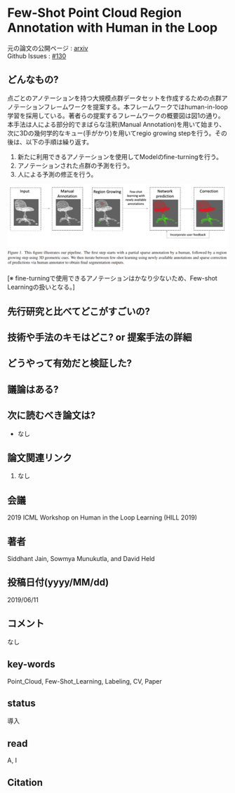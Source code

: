 # Few-Shot Point Cloud Region Annotation with Human in the Loop

元の論文の公開ページ : [arxiv](https://arxiv.org/abs/1906.04409)  
Github Issues : [#130](https://github.com/Obarads/obarads.github.io/issues/130)

## どんなもの?
点ごとのアノテーションを持つ大規模点群データセットを作成するための点群アノテーションフレームワークを提案する。本フレームワークではhuman-in-loop学習を採用している。著者らの提案するフレームワークの概要図は図1の通り。本手法は人による部分的でまばらな注釈(Manual Annotation)を用いて始まり、次に3Dの幾何学的なキュー(手がかり)を用いてregio growing stepを行う。その後は、以下の手順は繰り返す。

1. 新たに利用できるアノテーションを使用してModelのfine-turningを行う。
2. アノテーションされた点群の予測を行う。
3. 人による予測の修正を行う。

![fig1](img/FPCRAwHitL/fig1.png)

[※ fine-turningで使用できるアノテーションはかなり少ないため、Few-shot Learningの扱いとなる。]

## 先行研究と比べてどこがすごいの?

## 技術や手法のキモはどこ? or 提案手法の詳細

## どうやって有効だと検証した?

## 議論はある?

## 次に読むべき論文は?
- なし

## 論文関連リンク
1. なし

## 会議
2019 ICML Workshop on Human in the Loop Learning (HILL 2019)

## 著者
Siddhant Jain, Sowmya Munukutla, and David Held

## 投稿日付(yyyy/MM/dd)
2019/06/11

## コメント
なし

## key-words
Point_Cloud, Few-Shot_Learning, Labeling, CV, Paper

## status
導入

## read
A, I

## Citation
